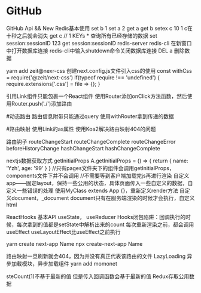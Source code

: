 # GitHub
GitHub Api &amp;&amp; New
Redis基本使用
set b 1
set a 2
get a 
get b
setex c 10 1 c在十秒之后就会消失
get c  // 1
KEYs * 查询所有已经存储的数据 
set session:sessionID 123
get session:sessionID
redis-server
redis-cli 在新窗口中打开数据库连接
redis-cli中输入shutdown命令关闭数据库连接
DEL a 删除数据

yarn add zeit@nexr-css
创建next.config.js文件引入css的使用
const withCss = require('@zeit/next-css')
if(typeof require !== 'undefined') {
    require.extensions['.css'] = file => {};
}

引用Link组件只能包裹一个React组件
使用Router添加onClick方法函数，然后使用Router.push('./')添加路由

#动态路由
路由信息附带只能通过query
使用withRouter拿到传递的数据

#路由映射
使用Link的as属性
使用Koa2解决路由映射404的问题

路由钩子
routeChangeStart
routeChangeComplete
routeChangeError
beforeHistoryChange
hashChangeStart
hashChangeComplete

nextjs数据获取方式
getInitialProps
A.getInitialProps = () => {
    return {
        name: 'Yzh',
        age: '99'
    }
}
//只有pages文件夹下的组件会调用getInitialProps，components文件下并不会调用
//不需要等到客户端加载完js再进行渲染
自定义app——固定layout，保持一些公用的状态，具体页面传入一些自定义的数据，自定义一些错误的处理
使用MyClass extends App {}，重新定义render方法
自定义document，_document
document只有在服务端渲染的时候才会执行，自定义html

ReactHooks 基本API
useState， useReducer
Hooks闭包陷阱：回调执行的时候，每次拿到的值都是setState中解析出来的count
每次重新渲染之前，都会调用useEffect
useLayoutEffect比useEffect之前执行

yarn create next-app Name
npx create-next-app Name

路由映射一旦刷新就会404，因为并没有真正代表该路由的文件
LazyLoading
异步加载模块，异步加载组件
yarn add momonet

steCount(1)不基于最新的值
但是传入回调函数会基于最新的值
Redux存取公用数据
